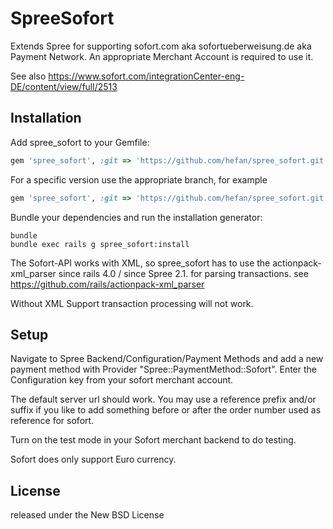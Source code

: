 SpreeSofort
===================

Extends Spree for supporting sofort.com aka sofortueberweisung.de aka Payment Network. An appropriate Merchant Account is required to use it.

See also https://www.sofort.com/integrationCenter-eng-DE/content/view/full/2513


Installation
------------

Add spree_sofort to your Gemfile:
```ruby
gem 'spree_sofort', :git => 'https://github.com/hefan/spree_sofort.git'
```

For a specific version use the appropriate branch, for example
```ruby
gem 'spree_sofort', :git => 'https://github.com/hefan/spree_sofort.git', :branch => 'master'
```


Bundle your dependencies and run the installation generator:

```shell
bundle
bundle exec rails g spree_sofort:install
```

The Sofort-API works with XML, so spree_sofort has to use the actionpack-xml_parser since rails 4.0 / since Spree 2.1. for parsing transactions.
see https://github.com/rails/actionpack-xml_parser

Without XML Support transaction processing will not work.


Setup
-----

Navigate to Spree Backend/Configuration/Payment Methods and add a new payment method with Provider "Spree::PaymentMethod::Sofort".
Enter the Configuration key from your sofort merchant account.

The default server url should work. You may use a reference prefix and/or suffix if you like to add something before or after the order number used as reference for sofort.

Turn on the test mode in your Sofort merchant backend to do testing.

Sofort does only support Euro currency.


License
-------
released under the New BSD License
